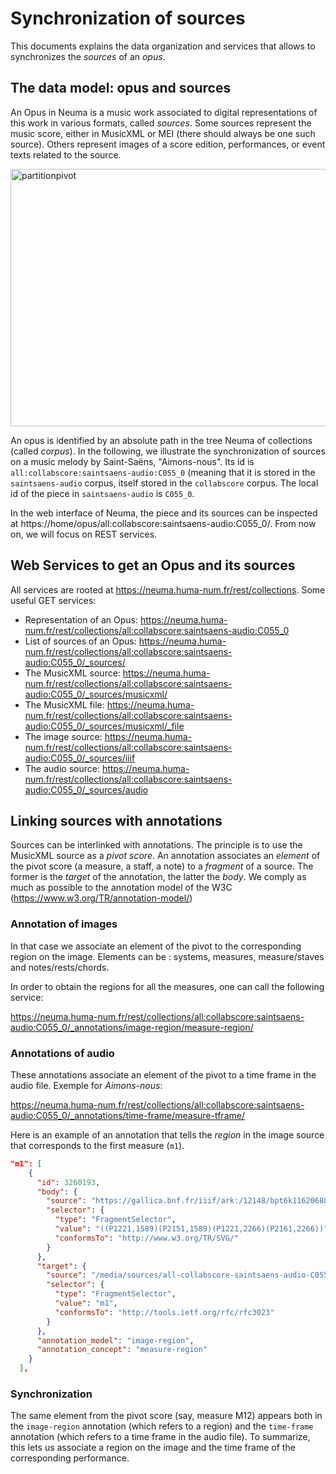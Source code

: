 # Synchronization of sources

This documents explains the data organization and services that allows to synchronizes
the *sources* of an *opus*.

## The data model: opus and sources

An Opus in Neuma is a music work associated to digital representations of this work in various formats,
called *sources*. Some sources represent the music score, either in MusicXML or MEI (there should
always be one such source). Others represent images of a score edition, performances, or event texts 
related to the source.

<img width="714" height="412" alt="partitionpivot" src="https://github.com/user-attachments/assets/ea13a2fc-831c-428d-8fae-0188d3d2848d" />

An opus is identified by an absolute path in the tree Neuma of collections (called *corpus*). 
In the following, we illustrate
the synchronization of sources on a music melody by Saint-Saëns, "Aimons-nous". Its id is 
``all:collabscore:saintsaens-audio:C055_0`` (meaning that it is stored in the ``saintsaens-audio`` 
corpus, itself stored in the ``collabscore`` corpus. The local id of the piece in ``saintsaens-audio``
is ``C055_0``.

In the web interface of Neuma, the piece and its sources can be inspected at https://home/opus/all:collabscore:saintsaens-audio:C055_0/.
From now on, we will focus on REST services.

## Web Services to get an Opus and its sources

All services are rooted at https://neuma.huma-num.fr/rest/collections. Some useful GET services: 
 
  - Representation of an Opus: https://neuma.huma-num.fr/rest/collections/all:collabscore:saintsaens-audio:C055_0
  - List of sources of an Opus: https://neuma.huma-num.fr/rest/collections/all:collabscore:saintsaens-audio:C055_0/_sources/
  - The MusicXML source: https://neuma.huma-num.fr/rest/collections/all:collabscore:saintsaens-audio:C055_0/_sources/musicxml/
  - The MusicXML file: https://neuma.huma-num.fr/rest/collections/all:collabscore:saintsaens-audio:C055_0/_sources/musicxml/_file
  - The image source: https://neuma.huma-num.fr/rest/collections/all:collabscore:saintsaens-audio:C055_0/_sources/iiif
 - The audio source: https://neuma.huma-num.fr/rest/collections/all:collabscore:saintsaens-audio:C055_0/_sources/audio

## Linking sources with annotations

Sources can be interlinked with annotations. The principle is to use the MusicXML source as a  *pivot score*. An annotation associates an *element* of the pivot score (a measure, a staff, a note) to a *fragment* of a source.
The former is the *target* of the annotation, the latter the *body*.
We comply as much as possible to the annotation model of the W3C (https://www.w3.org/TR/annotation-model/)

### Annotation of images

In that case we associate an element of the pivot to the corresponding region on the image. Elements can be : systems, measures, measure/staves and notes/rests/chords.

In order to obtain the regions for all the measures, one can call the following service: 

https://neuma.huma-num.fr/rest/collections/all:collabscore:saintsaens-audio:C055_0/_annotations/image-region/measure-region/
 
### Annotations of audio

These annotations associate an element of the pivot to a time frame in the audio file. Exemple for *Aimons-nous*:

https://neuma.huma-num.fr/rest/collections/all:collabscore:saintsaens-audio:C055_0/_annotations/time-frame/measure-tframe/

Here is an example of an annotation that tells the *region* in the image source that corresponds to
the first measure (``m1``).

```json
"m1": [
    {
      "id": 3260193,
      "body": {
        "source": "https://gallica.bnf.fr/iiif/ark:/12148/bpt6k11620688/f2",
        "selector": {
          "type": "FragmentSelector",
          "value": "((P1221,1589)(P2151,1589)(P1221,2266)(P2161,2266))",
          "conformsTo": "http://www.w3.org/TR/SVG/"
        }
      },
      "target": {
        "source": "/media/sources/all-collabscore-saintsaens-audio-C055_0/score.mei",
        "selector": {
          "type": "FragmentSelector",
          "value": "m1",
          "conformsTo": "http://tools.ietf.org/rfc/rfc3023"
        }
      },
      "annotation_model": "image-region",
      "annotation_concept": "measure-region"
    }
  ],
```
### Synchronization

The same element from the pivot score (say, measure M12) appears both in the ``image-region`` annotation (which refers
to a region) and the ``time-frame`` annotation (which refers to a time frame in the audio file).  To summarize, this lets us associate a region on the image and the time frame of the corresponding performance.









